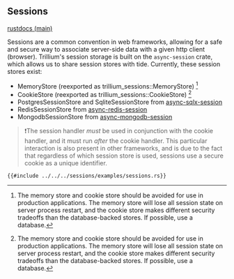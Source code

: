 ## Sessions

[rustdocs (main)](https://docs.trillium.rs/trillium_sessions/index.html)

Sessions are a common convention in web frameworks, allowing for a
safe and secure way to associate server-side data with a given http
client (browser). Trillium's session storage is built on the
`async-session` crate, which allows us to share session stores with
tide. Currently, these session stores exist:

* MemoryStore (reexported as trillium_sessions::MemoryStore) [^1]
* CookieStore (reexported as trillium_sessions::CookieStore) [^1]
* PostgresSessionStore and SqliteSessionStore from [async-sqlx-session](https://github.com/jbr/async-sqlx-session)
* RedisSessionStore from [async-redis-session](https://github.com/jbr/async-redis-session)
* MongodbSessionStore from [async-mongodb-session](https://github.com/http-rs/async-mongodb-session)

[^1]: The memory store and cookie store should be avoided for use in
    production applications. The memory store will lose all session
    state on server process restart, and the cookie store makes
    different security tradeoffs than the database-backed stores. If
    possible, use a database.

> ❗The session handler _must_ be used in conjunction with the cookie
> handler, and it must run _after_ the cookie handler. This particular
> interaction is also present in other frameworks, and is due to the
> fact that regardless of which session store is used, sessions use a
> secure cookie as a unique identifier.

```rust,noplaypen
{{#include ../../../sessions/examples/sessions.rs}}
```

